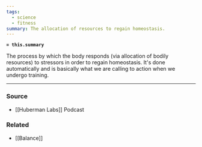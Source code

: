 ```yaml
---
tags:
  - science
  - fitness
summary: The allocation of resources to regain homeostasis.
---
```

**`= this.summary`**

The process by which the body responds (via allocation of bodily resources) to stressors in order to regain homeostasis. It's done automatically and is basically what we are calling to action when we undergo training. 

---
### Source
- [[Huberman Labs]] Podcast

### Related
- [[Balance]]